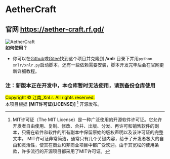 # AetherCraft
## 官网 https://aether-craft.rf.gd/
![AetherCraft](https://aether-craft.rf.gd/aethercraft.png "AetherCraft")   
**如何使用？**   
- 你可以在<a href=https://github.com/jiangnan-qwq/aethercraft>Github</a>或<a href=https://gitee.com/jiangnan-qwq/aethercraft>Gitee</a>找到这个项目并克隆到 **/xnlr** 目录下并用`python xnlr/xnlr.py`启动脚本，还有一些依赖需要安装，脚本开发完毕后会在官网更新详细教程。

### 注：新版本正在开发中，本仓库暂时无法使用，请到<a href=https://github.com/jiangnan-qwq/acbackup>备份仓库</a>使用

<mark>Copyright © 江南_XnLr. All rights reserved.</mark>   
本项目根据 **[MIT许可证(LICENSE)]** [^「MIT许可证」(LICENSE)] 开源发布。
[^「MIT许可证」(LICENSE)]:MIT许可证（The MIT License）是一种广泛使用的开源软件许可证。它允许开发者自由使用、复制、修改、合并、出版、分发、再许可和销售软件的副本，只需在软件和软件的所有副本中保留原始的版权声明以及该许可证的完整文本。
MIT许可证非常简洁，通常只有几个关键内容，给予了开发者极大的自由和灵活性，使其在商业和非商业项目中都广受欢迎。由于其宽松的使用条款，许多流行的开源项目都采用了MIT许可证。
